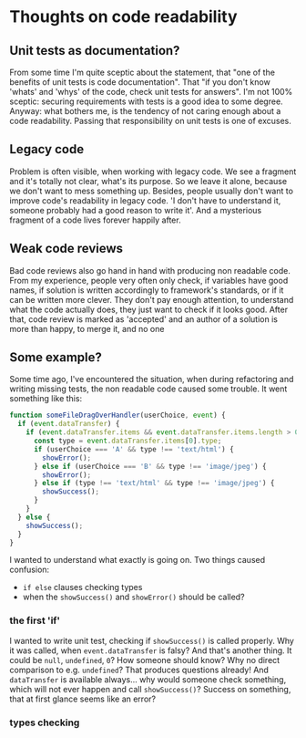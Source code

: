 # Thoughts on code readability

## Unit tests as documentation?

From some time I'm quite sceptic about the statement, that "one of the benefits
of unit tests is code documentation". That "if you don't know 'whats' and 'whys'
of the code, check unit tests for answers". I'm not 100% sceptic: securing
requirements with tests is a good idea to some degree. Anyway: what bothers me,
is the tendency of not caring enough about a code readability. Passing that
responsibility on unit tests is one of excuses.

## Legacy code

Problem is often visible, when working with legacy code. We see a fragment and
it's totally not clear, what's its purpose. So we leave it alone, because we
don't want to mess something up. Besides, people usually don't want to improve
code's readability in legacy code. 'I don't have to understand it, someone
probably had a good reason to write it'. And a mysterious fragment of a code
lives forever happily after.

## Weak code reviews

Bad code reviews also go hand in hand with producing non readable code. From my
experience, people very often only check, if variables have good names, if
solution is written accordingly to framework's standards, or if it can be
written more clever. They don't pay enough attention, to understand what the
code actually does, they just want to check if it looks good. After that, code
review is marked as 'accepted' and an author of a solution is more than happy,
to merge it, and no one 

## Some example?

Some time ago, I've encountered the situation, when during refactoring and
writing missing tests, the non readable code caused some trouble. It went
something like this:

```js
function someFileDragOverHandler(userChoice, event) {
  if (event.dataTransfer) {
    if (event.dataTransfer.items && event.dataTransfer.items.length > 0) {
      const type = event.dataTransfer.items[0].type;
      if (userChoice === 'A' && type !== 'text/html') {
        showError();
      } else if (userChoice === 'B' && type !== 'image/jpeg') {
        showError();
      } else if (type !== 'text/html' && type !== 'image/jpeg') {
        showSuccess();
      }
    }
  } else {
    showSuccess();
  }
}
```

I wanted to understand what exactly is going on. Two things caused confusion:
- ```if else``` clauses checking types
- when the ```showSuccess()``` and ```showError()``` should be called?

### the first 'if'

I wanted to write unit test, checking if ```showSuccess()``` is called properly.
Why it was called, when ```event.dataTransfer``` is falsy? And that's another
thing. It could be ```null```, ```undefined```, ```0```? How someone should
know? Why no direct comparison to e.g. ```undefined```? That produces questions
already! And ```dataTransfer``` is available always... why would someone check
something, which will not ever happen and call ```showSuccess()```? Success on
something, that at first glance seems like an error?

### types checking

